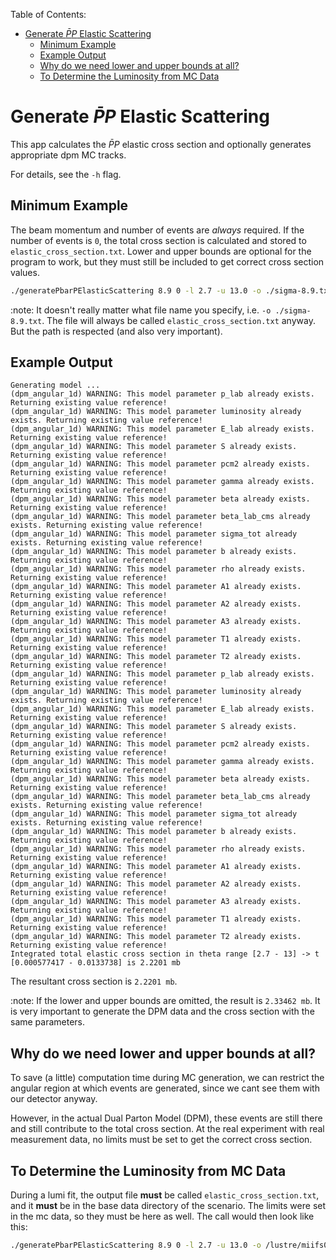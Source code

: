 Table of Contents:

- [Generate $\bar{P}P$ Elastic Scattering](#generate-barpp-elastic-scattering)
  - [Minimum Example](#minimum-example)
  - [Example Output](#example-output)
  - [Why do we need lower and upper bounds at all?](#why-do-we-need-lower-and-upper-bounds-at-all)
  - [To Determine the Luminosity from MC Data](#to-determine-the-luminosity-from-mc-data)

# Generate $\bar{P}P$ Elastic Scattering

This app calculates the $\bar{P}P$ elastic cross section and optionally generates appropriate dpm MC tracks.

For details, see the `-h` flag.

## Minimum Example

The beam momentum and number of events are *always* required. If the number of events is `0`, the total cross section is calculated and stored to `elastic_cross_section.txt`. Lower and upper bounds are optional for the program to work, but they must still be included to get correct cross section values.

```bash
./generatePbarPElasticScattering 8.9 0 -l 2.7 -u 13.0 -o ./sigma-8.9.txt
```

:note: It doesn't really matter what file name you specify, i.e. `-o ./sigma-8.9.txt`. The file will always be called `elastic_cross_section.txt` anyway. But the path is respected (and also very important).

## Example Output

```
Generating model ... 
(dpm_angular_1d) WARNING: This model parameter p_lab already exists. Returning existing value reference!
(dpm_angular_1d) WARNING: This model parameter luminosity already exists. Returning existing value reference!
(dpm_angular_1d) WARNING: This model parameter E_lab already exists. Returning existing value reference!
(dpm_angular_1d) WARNING: This model parameter S already exists. Returning existing value reference!
(dpm_angular_1d) WARNING: This model parameter pcm2 already exists. Returning existing value reference!
(dpm_angular_1d) WARNING: This model parameter gamma already exists. Returning existing value reference!
(dpm_angular_1d) WARNING: This model parameter beta already exists. Returning existing value reference!
(dpm_angular_1d) WARNING: This model parameter beta_lab_cms already exists. Returning existing value reference!
(dpm_angular_1d) WARNING: This model parameter sigma_tot already exists. Returning existing value reference!
(dpm_angular_1d) WARNING: This model parameter b already exists. Returning existing value reference!
(dpm_angular_1d) WARNING: This model parameter rho already exists. Returning existing value reference!
(dpm_angular_1d) WARNING: This model parameter A1 already exists. Returning existing value reference!
(dpm_angular_1d) WARNING: This model parameter A2 already exists. Returning existing value reference!
(dpm_angular_1d) WARNING: This model parameter A3 already exists. Returning existing value reference!
(dpm_angular_1d) WARNING: This model parameter T1 already exists. Returning existing value reference!
(dpm_angular_1d) WARNING: This model parameter T2 already exists. Returning existing value reference!
(dpm_angular_1d) WARNING: This model parameter p_lab already exists. Returning existing value reference!
(dpm_angular_1d) WARNING: This model parameter luminosity already exists. Returning existing value reference!
(dpm_angular_1d) WARNING: This model parameter E_lab already exists. Returning existing value reference!
(dpm_angular_1d) WARNING: This model parameter S already exists. Returning existing value reference!
(dpm_angular_1d) WARNING: This model parameter pcm2 already exists. Returning existing value reference!
(dpm_angular_1d) WARNING: This model parameter gamma already exists. Returning existing value reference!
(dpm_angular_1d) WARNING: This model parameter beta already exists. Returning existing value reference!
(dpm_angular_1d) WARNING: This model parameter beta_lab_cms already exists. Returning existing value reference!
(dpm_angular_1d) WARNING: This model parameter sigma_tot already exists. Returning existing value reference!
(dpm_angular_1d) WARNING: This model parameter b already exists. Returning existing value reference!
(dpm_angular_1d) WARNING: This model parameter rho already exists. Returning existing value reference!
(dpm_angular_1d) WARNING: This model parameter A1 already exists. Returning existing value reference!
(dpm_angular_1d) WARNING: This model parameter A2 already exists. Returning existing value reference!
(dpm_angular_1d) WARNING: This model parameter A3 already exists. Returning existing value reference!
(dpm_angular_1d) WARNING: This model parameter T1 already exists. Returning existing value reference!
(dpm_angular_1d) WARNING: This model parameter T2 already exists. Returning existing value reference!
Integrated total elastic cross section in theta range [2.7 - 13] -> t [0.000577417 - 0.0133738] is 2.2201 mb
```

The resultant cross section is `2.2201 mb`.

:note: If the lower and upper bounds are omitted, the result is `2.33462 mb`. It is very important to generate the DPM data and the cross section with the same parameters.

## Why do we need lower and upper bounds at all?

To save (a little) computation time during MC generation, we can restrict the angular region at which events are generated, since we cant see them with our detector anyway.

However, in the actual Dual Parton Model (DPM), these events are still there and still contribute to the total cross section. At the real experiment with real measurement data, no limits must be set to get the correct cross section.

## To Determine the Luminosity from MC Data

During a lumi fit, the output file **must** be called `elastic_cross_section.txt`, and it **must** be in the base data directory of the scenario. The limits were set in the mc data, so they must be here as well. The call would then look like this:

```bash
./generatePbarPElasticScattering 8.9 0 -l 2.7 -u 13.0 -o /lustre/miifs05/scratch/him-specf/paluma/roklasen/LumiFit/plab_8.90GeV/dpm_elastic_theta_2.7-13.0mrad_recoil_corrected/ip_offset_XYZDXDYDZ_0.0_0.0_0.0_0.0_0.0_0.0/beam_grad_XYDXDY_0.0_0.0_0.0_0.0/no_geo_misalignment/100000/elastic_cross_section.txt
```